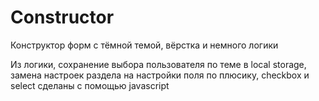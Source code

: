 # Constructor
Конструктор форм с тёмной темой, вёрстка и немного логики

Из логики, сохранение выбора пользователя по теме в local storage, замена настроек раздела на настройки поля по плюсику, checkbox и select сделаны с помощью javascript
